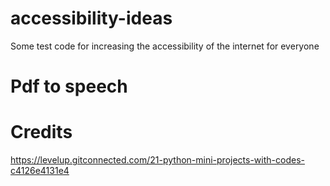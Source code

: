 # accessibility-ideas
Some test code for increasing the accessibility of the internet for everyone

# Pdf to speech













# Credits
https://levelup.gitconnected.com/21-python-mini-projects-with-codes-c4126e4131e4
